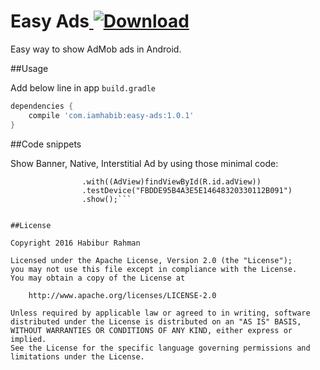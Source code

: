 # Easy Ads[ ![Download](https://api.bintray.com/packages/osongae2/maven/easy-ads/images/download.svg) ](https://bintray.com/osongae2/maven/easy-ads/_latestVersion)

Easy way to show AdMob ads in Android.

##Usage

Add below line in app ```build.gradle```
 
```gradle
dependencies {
	compile 'com.iamhabib:easy-ads:1.0.1'
}
```

##Code snippets

Show Banner, Native, Interstitial Ad by using those minimal code:

```EasyAds.forBanner(this)
                .with((AdView)findViewById(R.id.adView))
                .testDevice("FBDDE95B4A3E5E14648320330112B091")
                .show();```


##License

Copyright 2016 Habibur Rahman

Licensed under the Apache License, Version 2.0 (the "License");
you may not use this file except in compliance with the License.
You may obtain a copy of the License at

    http://www.apache.org/licenses/LICENSE-2.0

Unless required by applicable law or agreed to in writing, software
distributed under the License is distributed on an "AS IS" BASIS,
WITHOUT WARRANTIES OR CONDITIONS OF ANY KIND, either express or implied.
See the License for the specific language governing permissions and
limitations under the License.